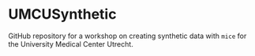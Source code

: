 # UMCUSynthetic

GitHub repository for a workshop on creating synthetic data with `mice` for the University Medical Center Utrecht. 
